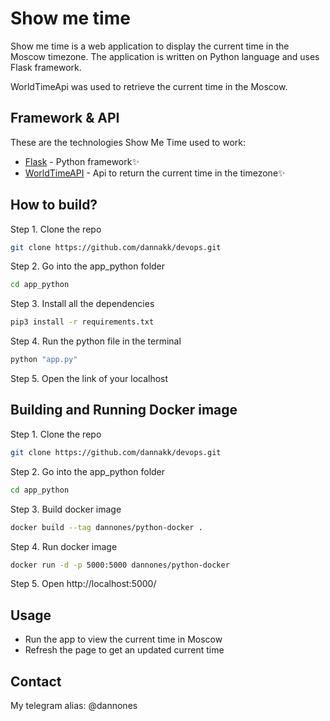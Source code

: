 # Show me time

Show me time is a web application to display the current time in the Moscow timezone.
The application is written on Python language and uses Flask framework.

WorldTimeApi was used to retrieve the current time in the Moscow.

## Framework & API

These are the technologies Show Me Time used to work:

- [Flask] - Python framework✨
- [WorldTimeAPI] - Api to return the current time in the timezone✨

## How to build?
Step 1. Clone the repo
```sh
git clone https://github.com/dannakk/devops.git
```

Step 2. Go into the app_python folder
```sh
cd app_python
```

Step 3. Install all the dependencies
```sh
pip3 install -r requirements.txt
```

Step 4. Run the python file in the terminal
```sh
python "app.py"
```

Step 5. Open the link of your localhost

## Building and Running Docker image
Step 1. Clone the repo
```sh
git clone https://github.com/dannakk/devops.git
```

Step 2. Go into the app_python folder
```sh
cd app_python
```

Step 3. Build docker image
```sh
docker build --tag dannones/python-docker .
```

Step 4. Run docker image
```sh
docker run -d -p 5000:5000 dannones/python-docker
```
Step 5. Open http://localhost:5000/



## Usage
- Run the app to view the current time in Moscow
- Refresh the page to get an updated current time

## Contact
My telegram alias: @dannones

 [Flask]: <https://github.com/joemccann/dillinger>
 [WorldTimeApi]: <http://worldtimeapi.org/>